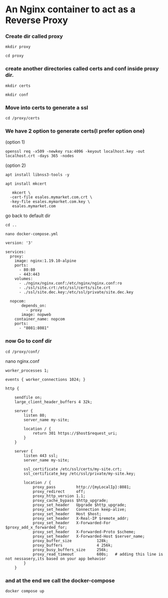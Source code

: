 # An Nginx container to act as a Reverse Proxy
### Create dir called proxy
```
mkdir proxy
```
```
cd proxy
```
### create another directories called certs and conf inside proxy dir.
```
mkdir certs
```
```
mkdir conf
```
### Move into certs to generate a ssl
```
cd /proxy/certs
```
### We have 2 option to generate certs(I prefer option one)
(option 1)
```
openssl req -x509 -newkey rsa:4096 -keyout localhost.key -out localhost.crt -days 365 -nodes
```
(option 2)
```
apt install libnss3-tools -y
```
```
apt install mkcert
```
```
   mkcert \
  -cert-file esales.mymarket.com.crt \
  -key-file esales.mymarket.com.key \
   esales.mymarket.com
```
go back to default dir
```
cd ..
```
```
nano docker-compose.yml 
```
```
version: '3'

services:
  proxy:
    image: nginx:1.19.10-alpine
    ports:
      - 80:80
      - 443:443
    volumes:
      - ./nginx/nginx.conf:/etc/nginx/nginx.conf:ro
      - ./ssl/site.crt:/etc/ssl/certs/site.crt
      - ./ssl/site.dec.key:/etc/ssl/private/site.dec.key

  nopcom:
       depends_on:
         - proxy
       image: nopweb
    container_name: nopcom
    ports:
      - "8081:8081"
```
### now Go to conf dir
```
cd /proxy/conf/
```
nano nginx.conf
```
worker_processes 1;

events { worker_connections 1024; }

http {

    sendfile on;
    large_client_header_buffers 4 32k;

    server {
        listen 80;
        server_name my-site;

        location / {
            return 301 https://$host$request_uri;
        }
    }

    server {
        listen 443 ssl;
        server_name my-site;

        ssl_certificate /etc/ssl/certs/my-site.crt;
        ssl_certificate_key /etc/ssl/private/my-site.key;

        location / {
            proxy_pass         http://{myLocalIp}:8081;
            proxy_redirect     off;
            proxy_http_version 1.1;
            proxy_cache_bypass $http_upgrade;
            proxy_set_header   Upgrade $http_upgrade;
            proxy_set_header   Connection keep-alive;
            proxy_set_header   Host $host;
            proxy_set_header   X-Real-IP $remote_addr;
            proxy_set_header   X-Forwarded-For $proxy_add_x_forwarded_for;
            proxy_set_header   X-Forwarded-Proto $scheme;
            proxy_set_header   X-Forwarded-Host $server_name;
            proxy_buffer_size           128k;
            proxy_buffers               4 256k;
            proxy_busy_buffers_size     256k;
            proxy_read_timeout          600s;   # adding this line is not nessasery,its based on your app behavior
        }
    }
```
### and at the end we call the docker-compose
```
docker compose up
```
